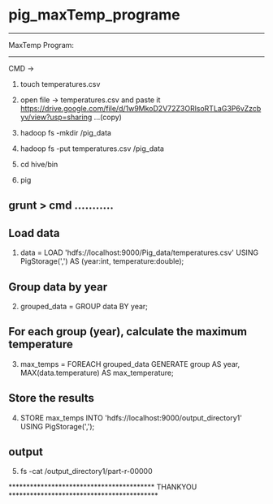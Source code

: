 # pig_maxTemp_programe
*********************************
MaxTemp Program:
*********************************

CMD ->

1. touch temperatures.csv

2. open file -> temperatures.csv and paste it
https://drive.google.com/file/d/1w9MkoD2V72Z3ORlsoRTLaG3P6vZzcbyv/view?usp=sharing   ...(copy)




3. hadoop fs -mkdir /pig_data
4. hadoop fs -put temperatures.csv /pig_data
5. cd hive/bin
6. pig

## grunt > cmd ...........

## Load data 
1. data = LOAD 'hdfs://localhost:9000/Pig_data/temperatures.csv' USING PigStorage(',') AS (year:int, temperature:double);

## Group data by year
2. grouped_data = GROUP data BY year;

## For each group (year), calculate the maximum temperature
3. max_temps = FOREACH grouped_data GENERATE group AS year, MAX(data.temperature) AS max_temperature;

## Store the results
4. STORE max_temps INTO 'hdfs://localhost:9000/output_directory1' USING PigStorage(',');

## output
5. fs -cat /output_directory1/part-r-00000


***************************************** THANKYOU ******************************************
